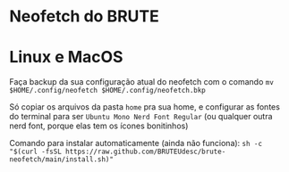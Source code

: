 # Neofetch do BRUTE

# Linux e MacOS
Faça backup da sua configuração atual do neofetch com o comando `mv $HOME/.config/neofetch $HOME/.config/neofetch.bkp`

Só copiar os arquivos da pasta `home` pra sua home, e configurar as fontes do terminal para ser `Ubuntu Mono Nerd Font Regular` (ou qualquer outra nerd font, porque elas tem os ícones bonitinhos)

Comando para instalar automaticamente (ainda não funciona):
`sh -c "$(curl -fsSL https://raw.github.com/BRUTEUdesc/brute-neofetch/main/install.sh)"`
